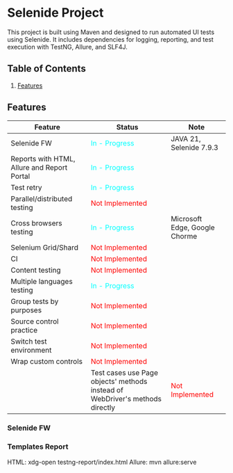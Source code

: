 # Selenide Project
This project is built using Maven and designed to run automated UI tests using Selenide. It includes dependencies for logging, reporting, and test execution with TestNG, Allure, and SLF4J.

## Table of Contents
1. [Features](#features)


## Features
| Feature                                     | Status                                              | Note                          |
|---------------------------------------------|-----------------------------------------------------|-------------------------------|
| Selenide FW                                 | <span style="color: cyan;">In - Progress</span>     | JAVA 21, Selenide 7.9.3       |
| Reports with HTML, Allure and Report Portal | <span style="color: cyan;">In - Progress</span>     |                               |
| Test retry                                  | <span style="color: cyan;">In - Progress</span>     |                               |
| Parallel/distributed testing                | <span style="color: red;">Not Implemented</span>    |                               |
| Cross browsers testing                      | <span style="color: cyan;">In - Progress</span>     | Microsoft Edge, Google Chorme |
| Selenium Grid/Shard                         | <span style="color: red;">Not Implemented</span>    |                               |
| CI                                          | <span style="color: red;">Not Implemented</span>    |                               |
| Content testing                             | <span style="color: red;">Not Implemented</span>    |                               |
| Multiple languages testing                  | <span style="color: cyan;">In - Progress</span>     |                               |
| Group tests by purposes                     | <span style="color: red;">Not Implemented</span>    |                               |
| Source control practice                     | <span style="color: red;">Not Implemented</span>    |                               |
| Switch test environment                     | <span style="color: red;">Not Implemented</span>    |                               |
| Wrap custom controls                        | <span style="color: red;">Not Implemented</span>    |                               |
                                                                              | Test cases use Page objects' methods instead of WebDriver's methods directly                                                                                                                                                    | <span style="color: red;">Not Implemented</span>    |



### Selenide FW

### Templates Report    
HTML: xdg-open testng-report/index.html
Allure: mvn allure:serve